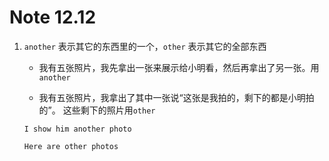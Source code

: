 # Note 12.12

1. `another` 表示其它的东西里的一个，`other` 表示其它的全部东西

   - 我有五张照片，我先拿出一张来展示给小明看，然后再拿出了另一张。用`another`

   - 我有五张照片，我拿出了其中一张说“这张是我拍的，剩下的都是小明拍的”。 这些剩下的照片用`other`

   ```
   I show him another photo

   Here are other photos
   ```
